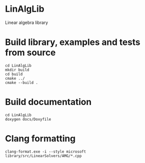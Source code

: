 # LinAlgLib
Linear algebra library

# Build library, examples and tests from source
```
cd LinAlgLib
mkdir build
cd build
cmake ../
cmake --build .
```

# Build documentation
```
cd LinAlgLib
doxygen docs/Doxyfile
```

# Clang formatting
```
clang-format.exe -i --style microsoft library/src/LinearSolvers/AMG/*.cpp
```